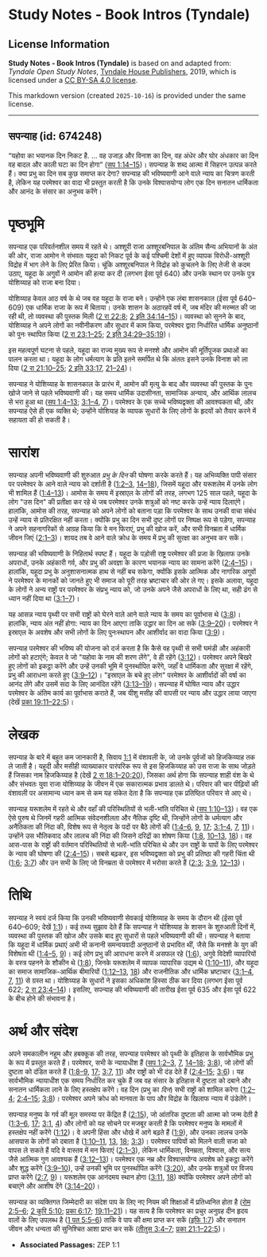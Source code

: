 # Study Notes - Book Intros (Tyndale)

## License Information

**Study Notes - Book Intros (Tyndale)** is based on and adapted from: _Tyndale Open Study Notes_, [Tyndale House Publishers](https://tyndaleopenresources.com/), 2019, which is licensed under a [CC BY-SA 4.0 license](https://creativecommons.org/licenses/by-sa/4.0/legalcode.en).

This markdown version (created `2025-10-16`) is provided under the same license.



--------------------------------

## सपन्याह (id: 674248)

“यहोवा का भयानक दिन निकट है. … वह उजाड़ और विनाश का दिन, वह अंधेर और घोर अंधकार का दिन वह बादल और काली घटा का दिन होगा” ([सप 1:14–15](https://ref.ly/Zeph1:14-Zeph1:15))। सपन्याह के शब्द आत्मा में सिहरन उत्पन्न करते हैं। क्या प्रभु का दिन सब कुछ समाप्त कर देगा? सपन्याह की भविष्यवाणी आने वाले न्याय का चित्रण करती है, लेकिन यह परमेश्वर का वादा भी प्रस्तुत करती है कि उनके विश्वासयोग्य लोग एक दिन सनातन धार्मिकता और आनंद के संसार का अनुभव करेंगे।

पृष्ठभूमि
=========

सपन्याह एक परिवर्तनशील समय में रहते थे। अश्शूरी राजा अश्शूरबनिपाल के अंतिम सैन्य अभियानों के अंत की ओर, राजा आमोन ने संभवतः यहूदा को निकट पूर्व के कई पश्चिमी देशों में हुए व्यापक विरोधी\-अश्शूरी विद्रोह में भाग लेने के लिए प्रेरित किया। चूंकि अश्शूरबनिपाल ने विद्रोह को कुचलने के लिए तेजी से कदम उठाए, यहूदा के अगुवों ने आमोन की हत्या कर दी (लगभग ईसा पूर्व 640\) और उनके स्थान पर उनके पुत्र योशिय्याह को राजा बना दिया।

योशिय्याह केवल आठ वर्ष के थे जब वह यहूदा के राजा बने। उन्होंने एक लंबा शासनकाल (ईसा पूर्व 640–609\) एक धार्मिक राजा के रूप में बिताया। उनके शासन के अठारहवें वर्ष में, जब मंदिर की मरम्मत की जा रही थी, तो व्यवस्था की पुस्तक मिली ([2 रा 22:8](https://ref.ly/2Kgs22:8); [2 इति 34:14–15](https://ref.ly/2Chr34:14-2Chr34:15))। व्यवस्था को सुनने के बाद, योशिय्याह ने अपने लोगों का नवीनीकरण और सुधार में काम किया, परमेश्वर द्वारा निर्धारित धार्मिक अनुष्ठानों को पुनः स्थापित किया ([2 रा 23:1–25](https://ref.ly/2Kgs23:1-2Kgs23:25); [2 इति 34:29–35:19](https://ref.ly/2Chr34:29-2Chr35:19))।

इस महत्वपूर्ण घटना से पहले, यहूदा का राज्य मुख्य रूप से मनश्शे और आमोन की मूर्तिपूजक प्रथाओं का पालन करता था। यहूदा के लोग धर्मत्याग के प्रति इतने समर्पित थे कि अंततः इसने उनके विनाश को ला दिया ([2 रा 21:10–25](https://ref.ly/2Kgs21:10-2Kgs21:25); [2 इति 33:17](https://ref.ly/2Chr33:17), [21–24](https://ref.ly/2Chr33:21-2Chr33:24))।

सपन्याह ने योशिय्याह के शासनकाल के प्रारंभ में, आमोन की मृत्यु के बाद और व्यवस्था की पुस्तक के पुनः खोजे जाने से पहले भविष्यवाणी की। यह समय धार्मिक उदासीनता, सामाजिक अन्याय, और आर्थिक लालच से भरा हुआ था ([सप 1:4–13](https://ref.ly/Zeph1:4-Zeph1:13); [3:1–4](https://ref.ly/Zeph3:1-Zeph3:4), [7](https://ref.ly/Zeph3:7))। परमेश्वर के एक सच्चे भविष्यद्वक्ता की आवश्यकता थी, और सपन्याह ऐसे ही एक व्यक्ति थे; उन्होंने योशियाह के व्यापक सुधारों के लिए लोगों के हृदयों को तैयार करने में सहायता की हो सकती है।

सारांश
======

सपन्याह अपनी भविष्यवाणी की शुरुआत *प्रभु के दिन* की घोषणा करके करते हैं। यह अभिव्यक्ति पापी संसार पर परमेश्वर के आने वाले न्याय को दर्शाती है ([1:2–3](https://ref.ly/Zeph1:2-Zeph1:3), [14–18](https://ref.ly/Zeph1:14-Zeph1:18)), जिसमें यहूदा और यरूशलेम में उनके लोग भी शामिल हैं ([1:4–13](https://ref.ly/Zeph1:4-Zeph1:13))। आमोस के समय में इस्राएल के लोगों की तरह, लगभग 125 साल पहले, यहूदा के लोग "उस दिन" की प्रतीक्षा कर रहे थे जब परमेश्वर उनके शत्रुओं को नष्ट करके उन्हें न्याय दिलाएंगे। हालांकि, आमोस की तरह, सपन्याह को अपने लोगों को बताना पड़ा कि परमेश्वर के साथ उनकी वाचा संबंध उन्हें न्याय से प्रतिरक्षित नहीं करता। क्योंकि प्रभु का दिन सभी दुष्ट लोगों पर निष्पक्ष रूप से पड़ेगा, सपन्याह ने अपने सहनागरिकों से आग्रह किया कि वे मन फिराएं, प्रभु की खोज करें, और सभी विनम्रता में धार्मिक जीवन जिएं ([2:1–3](https://ref.ly/Zeph2:1-Zeph2:3))। शायद तब वे आने वाले क्रोध के समय में प्रभु की सुरक्षा का अनुभव कर सकें।

सपन्याह की भविष्यवाणी के निहितार्थ स्पष्ट हैं। यहूदा के पड़ोसी राष्ट्र परमेश्वर की प्रजा के खिलाफ उनके अपराधों, उनके अहंकारी गर्व, और प्रभु की अवज्ञा के कारण भयानक न्याय का सामना करेंगे ([2:4–15](https://ref.ly/Zeph2:4-Zeph2:15))। हालांकि, यहूदा प्रभु के अनुशासनात्मक हाथ से नहीं बच सकेगा, क्योंकि इसके आत्मिक और नागरिक अगुवों ने परमेश्वर के मानकों को जानते हुए भी समाज को पूरी तरह भ्रष्टाचार की ओर ले गए। इसके अलावा, यहूदा के लोगों ने अन्य राष्ट्रों पर परमेश्वर के संप्रभु न्याय को, जो उनके अपने जैसे अपराधों के लिए था, सही ढंग से ध्यान नहीं दिया था ([3:1–7](https://ref.ly/Zeph3:1-Zeph3:7))।

यह आसन्न न्याय पृथ्वी पर सभी राष्ट्रों को घेरने वाले आने वाले न्याय के समय का पूर्वाभास थे ([3:8](https://ref.ly/Zeph3:8))। हालांकि, न्याय अंत नहीं होगा: न्याय का दिन आएगा ताकि उद्धार का दिन आ सके ([3:9–20](https://ref.ly/Zeph3:9-Zeph3:20))। परमेश्वर ने इस्राएल के अवशेष और सभी लोगों के लिए पुनःस्थापन और आशीर्वाद का वादा किया ([3:9](https://ref.ly/Zeph3:9))।

सपन्याह परमेश्वर की भविष्य की योजना को दर्ज करता है कि कैसे वह पृथ्वी से सभी घमंडी और अहंकारी लोगों को हटाएंगे; केवल वे जो "यहोवा के नाम की शरण लेंगे", वे ही रहेंगे ([3:12](https://ref.ly/Zeph3:12))। परमेश्वर अपने बिखरे हुए लोगों को इकट्ठा करेंगे और उन्हें उनकी भूमि में पुनर्स्थापित करेंगे, जहाँ वे धार्मिकता और सुरक्षा में रहेंगे, प्रभु की आराधना करते हुए ([3:9–12](https://ref.ly/Zeph3:9-Zeph3:12))। "इस्राएल के बचे हुए लोग" परमेश्वर के आशीर्वादों की वर्षा का आनंद लेंगे और उसमें सदा के लिए आनंदित रहेंगे ([3:13–19](https://ref.ly/Zeph3:13-Zeph3:19))। सपन्याह में घोषित न्याय और उद्धार परमेश्वर के अंतिम कार्य का पूर्वाभास कराते हैं, जब यीशु मसीह की वापसी पर न्याय और उद्धार लाया जाएगा (देखें [प्रका 19:11–22:5](https://ref.ly/Rev19:11-Rev22:5))।

लेखक
====

सपन्याह के बारे में बहुत कम जानकारी है, सिवाय [1:1](https://ref.ly/Zeph1:1) में वंशावली के, जो उनके पूर्वजों को हिजकिय्याह तक ले जाती है। यहूदी और मसीही व्याख्याकार पारंपरिक रूप से इस हिजकिय्याह को उस राजा के साथ जोड़ते हैं जिसका नाम हिजकिय्याह है (देखें [2 रा 18:1–20:20](https://ref.ly/2Kgs18:1-2Kgs20:20)), जिसका अर्थ होगा कि सपन्याह शाही वंश के थे और संभवतः युवा राजा योशिय्याह के जीवन में एक सकारात्मक प्रभाव डालते थे। परिवार की चार पीढ़ियों की वंशावली पर असामान्य ध्यान कम से कम यह संकेत देता है कि सपन्याह एक प्रतिष्ठित परिवार से आए थे।

सपन्याह यरूशलेम में रहते थे और वहाँ की परिस्थितियों से भली\-भांति परिचित थे ([सप 1:10–13](https://ref.ly/Zeph1:10-Zeph1:13))। वह एक ऐसे पुरुष थे जिनमें गहरी आत्मिक संवेदनशीलता और नैतिक दृष्टि थी, जिन्होंने लोगों के धर्मत्याग और अनैतिकता की निंदा की, विशेष रूप से नेतृत्व के पदों पर बैठे लोगों की ([1:4–6](https://ref.ly/Zeph1:4-Zeph1:6), [9](https://ref.ly/Zeph1:9), [17](https://ref.ly/Zeph1:17); [3:1–4](https://ref.ly/Zeph3:1-Zeph3:4), [7](https://ref.ly/Zeph3:7), [11](https://ref.ly/Zeph3:11))। उन्होंने उस भौतिकवाद और लालच की निंदा की जिसने दरिद्रों का शोषण किया ([1:8](https://ref.ly/Zeph1:8), [10–13](https://ref.ly/Zeph1:10-Zeph1:13), [18](https://ref.ly/Zeph1:18))। वह आस\-पास के राष्ट्रों की वर्तमान परिस्थितियों से भली\-भांति परिचित थे और उन राष्ट्रों के पापों के लिए परमेश्वर के न्याय की घोषणा की ([2:4–15](https://ref.ly/Zeph2:4-Zeph2:15))। सबसे बढ़कर, इस भविष्यद्वक्ता को प्रभु की प्रतिष्ठा की गहरी चिंता थी ([1:6](https://ref.ly/Zeph1:6); [3:7](https://ref.ly/Zeph3:7)) और उन सभी के लिए जो विनम्रता से परमेश्वर में भरोसा करते हैं ([2:3](https://ref.ly/Zeph2:3); [3:9](https://ref.ly/Zeph3:9), [12–13](https://ref.ly/Zeph3:12-Zeph3:13))।

तिथि
====

सपन्याह ने स्वयं दर्ज किया कि उनकी भविष्यवाणी सेवकाई योशिय्याह के समय के दौरान थी (ईसा पूर्व 640–609; देखें [1:1](https://ref.ly/Zeph1:1))। कई तथ्य सुझाव देते हैं कि सपन्याह ने योशिय्याह के शासन के शुरुआती दिनों में, व्यवस्था की पुस्तक की खोज और उसके बाद हुए सुधारों से पहले भविष्यवाणी की थी। सपन्याह ने बताया कि यहूदा में धार्मिक प्रथाएं अभी भी कनानी समन्वयवादी अनुष्ठानों से प्रभावित थीं, जैसे कि मनश्शे के युग की विशेषता थी ([1:4–5](https://ref.ly/Zeph1:4-Zeph1:5), [9](https://ref.ly/Zeph1:9))। कई लोग प्रभु की आराधना करने में असफल रहे ([1:6](https://ref.ly/Zeph1:6)), अगुवे विदेशी व्यापारियों के वस्त्र पहनने के शौकीन थे ([1:8](https://ref.ly/Zeph1:8)), जिनके यरूशलेम में व्यापक व्यापारिक उद्यम थे ([1:10–11](https://ref.ly/Zeph1:10-Zeph1:11)), और यहूदा का समाज सामाजिक\-आर्थिक बीमारियों ([1:12–13](https://ref.ly/Zeph1:12-Zeph1:13), [18](https://ref.ly/Zeph1:18)) और राजनीतिक और धार्मिक भ्रष्टाचार ([3:1–4](https://ref.ly/Zeph3:1-Zeph3:4), [7](https://ref.ly/Zeph3:7), [11](https://ref.ly/Zeph3:11)) से ग्रस्त था। योशिय्याह के सुधारों ने इसका अधिकांश हिस्सा ठीक कर दिया (लगभग ईसा पूर्व 622; [2 रा 23:4–14](https://ref.ly/2Kgs23:4-2Kgs23:14))। इसलिए, सपन्याह की भविष्यवाणी की तारीख ईसा पूर्व 635 और ईसा पूर्व 622 के बीच होने की संभावना है।

अर्थ और संदेश
=============

अपने समकालीन नहूम और हबक्कूक की तरह, सपन्याह परमेश्वर को पृथ्वी के इतिहास के सार्वभौमिक प्रभु के रूप में प्रस्तुत करते हैं। परमेश्वर, सभी के न्यायाधीश हैं ([सप 1:2–3](https://ref.ly/Zeph1:2-Zeph1:3), [7](https://ref.ly/Zeph1:7), [14–18](https://ref.ly/Zeph1:14-Zeph1:18); [3:8](https://ref.ly/Zeph3:8)), जो लोगों की दुष्टता को दंडित करते हैं ([1:8–9](https://ref.ly/Zeph1:8-Zeph1:9), [17](https://ref.ly/Zeph1:17); [3:7](https://ref.ly/Zeph3:7), [11](https://ref.ly/Zeph3:11)) और राष्ट्रों को भी दंड देते हैं ([2:4–15](https://ref.ly/Zeph2:4-Zeph2:15); [3:6](https://ref.ly/Zeph3:6))। यह सार्वभौमिक न्यायाधीश एक समय निर्धारित कर चुके हैं जब वह संसार के इतिहास में दुष्टता को दबाने और सनातन धार्मिकता लाने के लिए हस्तक्षेप करेंगे। वह दिन (प्रभु का *दिन*) सभी राष्ट्रों को शामिल करेगा ([1:2–4](https://ref.ly/Zeph1:2-Zeph1:4); [2:4–15](https://ref.ly/Zeph2:4-Zeph2:15); [3:8](https://ref.ly/Zeph3:8))। परमेश्वर अपने क्रोध को मानवता के पाप और विद्रोह के खिलाफ न्याय में उंडेलेंगे।

सपन्याह मनुष्य के गर्व की मूल समस्या पर केंद्रित हैं ([2:15](https://ref.ly/Zeph2:15)), जो आंतरिक दुष्टता की आत्मा को जन्म देती है ([1:3–6](https://ref.ly/Zeph1:3-Zeph1:6), [17](https://ref.ly/Zeph1:17); [3:1](https://ref.ly/Zeph3:1), [4](https://ref.ly/Zeph3:4)) और लोगों को यह सोचने पर मजबूर करती है कि परमेश्वर मनुष्य के मामलों में हस्तक्षेप नहीं करेंगे ([1:12](https://ref.ly/Zeph1:12))। वे अपनी हिंसा और धोखे में आगे बढ़ते हैं ([1:9](https://ref.ly/Zeph1:9)), और उनका लालच उनके आसपास के लोगों को दबाता है ([1:10–11](https://ref.ly/Zeph1:10-Zeph1:11), [13](https://ref.ly/Zeph1:13), [18](https://ref.ly/Zeph1:18); [3:3](https://ref.ly/Zeph3:3))। परमेश्वर पापियों को मिलने वाली सजा को वापस ले सकते हैं यदि वे वास्तव में मन फिराएं ([2:1–3](https://ref.ly/Zeph2:1-Zeph2:3)), लेकिन धार्मिकता, विनम्रता, विश्वास, और सत्य जैसे आत्मिक गुण आवश्यक हैं ([3:12–13](https://ref.ly/Zeph3:12-Zeph3:13))। परमेश्वर एक नम्र और विश्वासयोग्य अवशेष को इकट्ठा करेंगे और शुद्ध करेंगे ([3:9–10](https://ref.ly/Zeph3:9-Zeph3:10)), उन्हें उनकी भूमि पर पुनर्स्थापित करेंगे ([3:20](https://ref.ly/Zeph3:20)), और उनके शत्रुओं पर विजय प्राप्त करेंगे ([2:7](https://ref.ly/Zeph2:7), [9](https://ref.ly/Zeph2:9))। यरूशलेम एक आनंदमय स्थान होगा ([3:11](https://ref.ly/Zeph3:11), [18](https://ref.ly/Zeph3:18)) क्योंकि परमेश्वर अपने लोगों को बचाएंगे और आशीष देंगे ([3:14–20](https://ref.ly/Zeph3:14-Zeph3:20))।

सपन्याह का व्यक्तिगत जिम्मेदारी का संदेश पाप के लिए नए नियम की शिक्षाओं में प्रतिध्वनित होता है ([रोम 2:5–6](https://ref.ly/Rom2:5-Rom2:6); [2 कुरि 5:10](https://ref.ly/2Cor5:10); [प्रका 6:17](https://ref.ly/Rev6:17); [19:11–21](https://ref.ly/Rev19:11-Rev19:21))। यह सत्य है कि परमेश्वर का प्रचुर अनुग्रह दीन हृदय वालों के लिए उपलब्ध है ([1 पत 5:5–6](https://ref.ly/1Pet5:5-1Pet5:6)) ताकि वे पाप की क्षमा प्राप्त कर सकें ([इफि 1:7](https://ref.ly/Eph1:7)) और सनातन जीवन और धन्यता की सुनिश्चित आशा प्राप्त कर सकें ([तीतुस 3:4–7](https://ref.ly/Titus3:4-Titus3:7); [प्रका 21:1–22:5](https://ref.ly/Rev21:1-Rev22:5))।

* **Associated Passages:** ZEP 1:1

